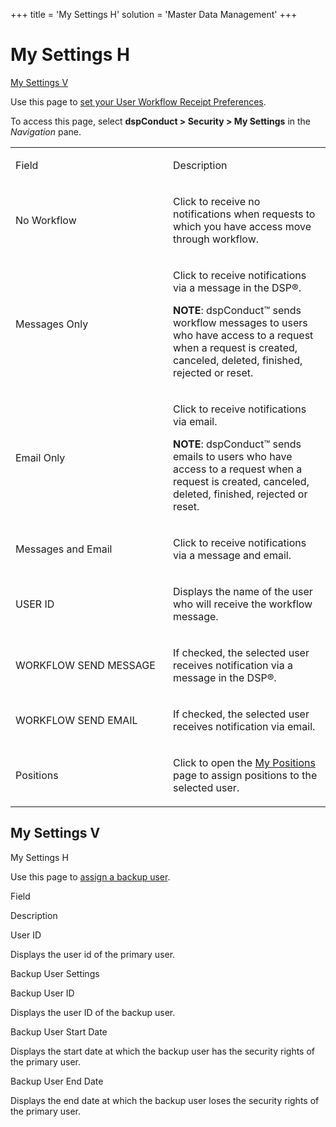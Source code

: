 +++
title = 'My Settings H<span id="top"></span>'
solution = 'Master Data Management'
+++

# My Settings H<span id="top"></span>

[My Settings V](#My)

<div class="use">

Use this page to [set your User Workflow Receipt
Preferences](../Config/Set_User_Workflow_Receipt_Preferences).

</div>

To access this page, select **dspConduct \> Security \> My Settings** in
the *Navigation* pane.

<table>
<colgroup>
<col style="width: 50%" />
<col style="width: 50%" />
</colgroup>
<tbody>
<tr class="odd">
<td><p>Field</p></td>
<td><p>Description</p></td>
</tr>
<tr class="even">
<td><p>No Workflow</p></td>
<td><p>Click to receive no notifications when requests to which you have access move through workflow. </p></td>
</tr>
<tr class="odd">
<td><p>Messages Only</p></td>
<td><p>Click to receive notifications via a message in the DSP®.</p>
<p><strong>NOTE</strong>: dspConduct™ sends workflow messages to users who have access to a request when a request is created, canceled, deleted, finished, rejected or reset.</p></td>
</tr>
<tr class="even">
<td><p>Email Only</p></td>
<td><p>Click to receive notifications via email.</p>
<p><strong>NOTE</strong>: dspConduct™ sends emails to users who have access to a request when a request is created, canceled, deleted, finished, rejected or reset.</p></td>
</tr>
<tr class="odd">
<td><p>Messages and Email</p></td>
<td><p>Click to receive notifications via a message and email.</p></td>
</tr>
<tr class="even">
<td><p>USER ID</p></td>
<td><p>Displays the name of the user who will receive the workflow message.</p></td>
</tr>
<tr class="odd">
<td><p>WORKFLOW SEND MESSAGE</p></td>
<td><p>If checked, the selected user receives notification via a message in the DSP®.</p></td>
</tr>
<tr class="even">
<td><p>WORKFLOW SEND EMAIL</p></td>
<td><p>If checked, the selected user receives notification via email.</p></td>
</tr>
<tr class="odd">
<td><p>Positions</p></td>
<td><p>Click to open the <a href="My_Positions">My Positions</a> page to assign positions to the selected user.</p></td>
</tr>
</tbody>
</table>

## <span id="My"></span>My Settings V

My Settings H

<div class="use">

Use this page to [assign a backup
user](../Config/Assign_a_Backup_User).

</div>

Field

Description

User ID

Displays the user id of the primary user.

Backup User Settings

Backup User ID

Displays the user ID of the backup user.

Backup User Start Date

Displays the start date at which the backup user has the security rights
of the primary user.

Backup User End Date

Displays the end date at which the backup user loses the security rights
of the primary user.
